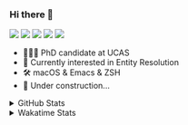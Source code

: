 ### Hi there 👋

[![](https://img.shields.io/badge/-Email-325180?logo=maildotru&logoColor=white&style=flat-square)](mailto:hi@wang.tianshu.me)
[![](https://img.shields.io/badge/-GitHub-black?logo=GitHub&style=flat-square)](https://github.com/tshu-w)
[![](https://img.shields.io/badge/-Telegram-26a5e4?labelColor=fafafa&logo=telegram&style=flat-square)](https://t.me/tshu_w) 
[![](https://img.shields.io/badge/-Twitter-1da1f2?logo=Twitter&logoColor=white&style=flat-square)](https://twitter.com/tshu_w)
[![](https://komarev.com/ghpvc/?username=tshu-w&color=blueviolet&style=flat-square)]()



- 🧑🏻‍🎓 PhD candidate at UCAS
- 🔭 Currently interested in Entity Resolution
- 🛠 macOS & Emacs & ZSH
- 🚧 Under construction...

<details>

<summary>GitHub Stats</summary>

![Tianshu's GitHub stats](https://github-readme-stats.vercel.app/api?username=tshu-w&show_icons=true&theme=buefy&count_private=true)
  
</details>


<details>
  <summary>Wakatime Stats</summary>

  Currently, files accessed by tramp cannot be tracked by wakatime, see https://github.com/wakatime/wakatime-mode/issues/27
  <br>
  
<!--START_SECTION:waka-->
![Code Time](http://img.shields.io/badge/Code%20Time-6%2C201%20hrs%2018%20mins-blue)

**I'm an Early 🐤** 

```text
🌞 Morning    72 commits     ████░░░░░░░░░░░░░░░░░░░░░   16.0% 
🌆 Daytime    234 commits    █████████████░░░░░░░░░░░░   52.0% 
🌃 Evening    129 commits    ███████░░░░░░░░░░░░░░░░░░   28.67% 
🌙 Night      15 commits     ░░░░░░░░░░░░░░░░░░░░░░░░░   3.33%

```
📅 **I'm Most Productive on Tuesday** 

```text
Monday       75 commits     ████░░░░░░░░░░░░░░░░░░░░░   16.67% 
Tuesday      87 commits     ████░░░░░░░░░░░░░░░░░░░░░   19.33% 
Wednesday    55 commits     ███░░░░░░░░░░░░░░░░░░░░░░   12.22% 
Thursday     45 commits     ██░░░░░░░░░░░░░░░░░░░░░░░   10.0% 
Friday       72 commits     ████░░░░░░░░░░░░░░░░░░░░░   16.0% 
Saturday     62 commits     ███░░░░░░░░░░░░░░░░░░░░░░   13.78% 
Sunday       54 commits     ███░░░░░░░░░░░░░░░░░░░░░░   12.0%

```


📊 **This Week I Spent My Time On** 

```text
💬 Programming Languages: 
sh                       5 hrs 44 mins       █████████████████████████   100.0%

🔥 Editors: 
Zsh                      5 hrs 44 mins       █████████████████████████   100.0%

🐱‍💻 Projects: 
Terminal                 3 hrs 18 mins       ██████████████░░░░░░░░░░░   57.6% 
lightning-template       1 hr 11 mins        █████░░░░░░░░░░░░░░░░░░░░   20.65% 
universal-blocker        57 mins             ████░░░░░░░░░░░░░░░░░░░░░   16.75% 
dotfiles                 16 mins             █░░░░░░░░░░░░░░░░░░░░░░░░   4.77% 
luna-pinyin              0 secs              ░░░░░░░░░░░░░░░░░░░░░░░░░   0.11%

💻 Operating System: 
Mac                      3 hrs 55 mins       █████████████████░░░░░░░░   68.33% 
Linux                    1 hr 49 mins        ████████░░░░░░░░░░░░░░░░░   31.67%

```

**I Mostly Code in Python** 

```text
Python                   11 repos            ████████████░░░░░░░░░░░░░   50.0% 
HTML                     2 repos             ██░░░░░░░░░░░░░░░░░░░░░░░   9.09% 
Emacs Lisp               2 repos             ██░░░░░░░░░░░░░░░░░░░░░░░   9.09% 
JavaScript               2 repos             ██░░░░░░░░░░░░░░░░░░░░░░░   9.09% 
TeX                      2 repos             ██░░░░░░░░░░░░░░░░░░░░░░░   9.09%

```



 Last Updated on 23/01/2023 08:07:01 UTC
<!--END_SECTION:waka-->
</details>
